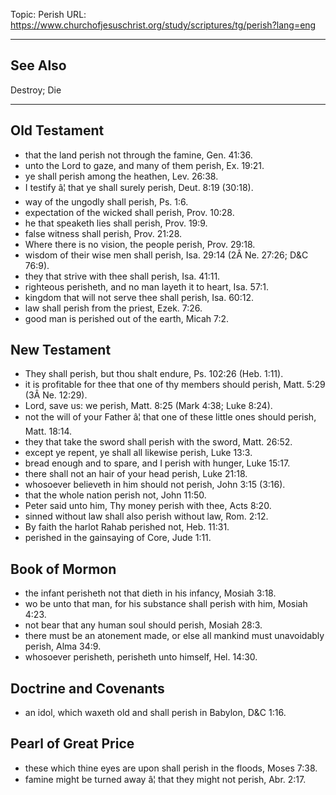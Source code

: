 Topic: Perish
URL: https://www.churchofjesuschrist.org/study/scriptures/tg/perish?lang=eng

---

## See Also

Destroy; Die

---

## Old Testament

- that the land perish not through the famine, Gen. 41:36.
- unto the Lord to gaze, and many of them perish, Ex. 19:21.
- ye shall perish among the heathen, Lev. 26:38.
- I testify â¦ that ye shall surely perish, Deut. 8:19 (30:18).
- way of the ungodly shall perish, Ps. 1:6.
- expectation of the wicked shall perish, Prov. 10:28.
- he that speaketh lies shall perish, Prov. 19:9.
- false witness shall perish, Prov. 21:28.
- Where there is no vision, the people perish, Prov. 29:18.
- wisdom of their wise men shall perish, Isa. 29:14 (2Â Ne. 27:26; D&C 76:9).
- they that strive with thee shall perish, Isa. 41:11.
- righteous perisheth, and no man layeth it to heart, Isa. 57:1.
- kingdom that will not serve thee shall perish, Isa. 60:12.
- law shall perish from the priest, Ezek. 7:26.
- good man is perished out of the earth, Micah 7:2.

## New Testament

- They shall perish, but thou shalt endure, Ps. 102:26 (Heb. 1:11).
- it is profitable for thee that one of thy members should perish, Matt. 5:29 (3Â Ne. 12:29).
- Lord, save us: we perish, Matt. 8:25 (Mark 4:38; Luke 8:24).
- not the will of your Father â¦ that one of these little ones should perish, Matt. 18:14.
- they that take the sword shall perish with the sword, Matt. 26:52.
- except ye repent, ye shall all likewise perish, Luke 13:3.
- bread enough and to spare, and I perish with hunger, Luke 15:17.
- there shall not an hair of your head perish, Luke 21:18.
- whosoever believeth in him should not perish, John 3:15 (3:16).
- that the whole nation perish not, John 11:50.
- Peter said unto him, Thy money perish with thee, Acts 8:20.
- sinned without law shall also perish without law, Rom. 2:12.
- By faith the harlot Rahab perished not, Heb. 11:31.
- perished in the gainsaying of Core, Jude 1:11.

## Book of Mormon

- the infant perisheth not that dieth in his infancy, Mosiah 3:18.
- wo be unto that man, for his substance shall perish with him, Mosiah 4:23.
- not bear that any human soul should perish, Mosiah 28:3.
- there must be an atonement made, or else all mankind must unavoidably perish, Alma 34:9.
- whosoever perisheth, perisheth unto himself, Hel. 14:30.

## Doctrine and Covenants

- an idol, which waxeth old and shall perish in Babylon, D&C 1:16.

## Pearl of Great Price

- these which thine eyes are upon shall perish in the floods, Moses 7:38.
- famine might be turned away â¦ that they might not perish, Abr. 2:17.

